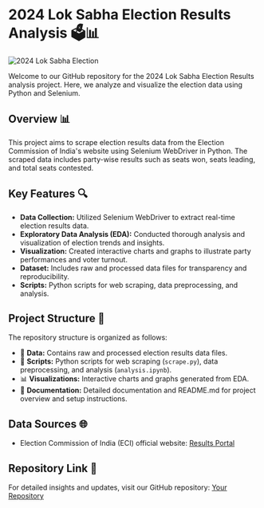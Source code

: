 # 2024 Lok Sabha Election Results Analysis 🗳️📊

![2024 Lok Sabha Election](https://via.placeholder.com/600x400.png?text=2024+Lok+Sabha+Election)

Welcome to our GitHub repository for the 2024 Lok Sabha Election Results analysis project. Here, we analyze and visualize the election data using Python and Selenium.

## Overview 📊

This project aims to scrape election results data from the Election Commission of India's website using Selenium WebDriver in Python. The scraped data includes party-wise results such as seats won, seats leading, and total seats contested.

## Key Features 🔍

- **Data Collection:** Utilized Selenium WebDriver to extract real-time election results data.
- **Exploratory Data Analysis (EDA):** Conducted thorough analysis and visualization of election trends and insights.
- **Visualization:** Created interactive charts and graphs to illustrate party performances and voter turnout.
- **Dataset:** Includes raw and processed data files for transparency and reproducibility.
- **Scripts:** Python scripts for web scraping, data preprocessing, and analysis.

## Project Structure 📁

The repository structure is organized as follows:
- 📂 **Data:** Contains raw and processed election results data files.
- 🐍 **Scripts:** Python scripts for web scraping (`scrape.py`), data preprocessing, and analysis (`analysis.ipynb`).
- 📊 **Visualizations:** Interactive charts and graphs generated from EDA.
- 📝 **Documentation:** Detailed documentation and README.md for project overview and setup instructions.

## Data Sources 🌐

- Election Commission of India (ECI) official website: [Results Portal](https://results.eci.gov.in/PcResultGenJune2024/index.htm)

## Repository Link 🔗

For detailed insights and updates, visit our GitHub repository: [Your Repository](https://github.com/yourusername/your-repository)
